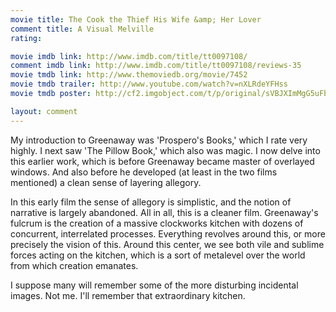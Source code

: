 ```yaml
---
movie title: The Cook the Thief His Wife &amp; Her Lover
comment title: A Visual Melville
rating: 

movie imdb link: http://www.imdb.com/title/tt0097108/
comment imdb link: http://www.imdb.com/title/tt0097108/reviews-35
movie tmdb link: http://www.themoviedb.org/movie/7452
movie tmdb trailer: http://www.youtube.com/watch?v=nXLRdeYFHss
movie tmdb poster: http://cf2.imgobject.com/t/p/original/sVBJXImMgG5uFb8kJYnrTvk7AS7.jpg

layout: comment
---
```


My introduction to Greenaway was 'Prospero's Books,' which I rate very highly. I next saw 'The Pillow Book,' which also was magic. I now delve into this earlier work, which is before Greenaway became master of overlayed windows. And also before he developed (at least in the two films mentioned) a clean sense of layering allegory.

In this early film the sense of allegory is simplistic, and the notion of narrative is largely abandoned. All in all, this is a cleaner film. Greenaway's fulcrum is the creation of a massive clockworks kitchen with dozens of concurrent, interrelated processes. Everything revolves around this, or more precisely the vision of this. Around this center, we see both vile and sublime forces acting on the kitchen, which is a sort of metalevel over the world from which creation emanates.

I suppose many will remember some of the more disturbing incidental images. Not me. I'll remember that extraordinary kitchen.